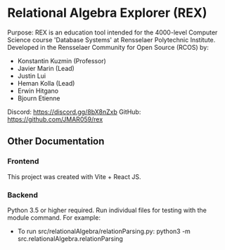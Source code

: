 # Relational Algebra Explorer (REX)

Purpose: REX is an education tool intended for the 4000-level Computer Science course 'Database Systems' at Rensselaer Polytechnic Institute. 
Developed in the Rensselaer Community for Open Source (RCOS) by:
- Konstantin Kuzmin (Professor)
- Javier Marin (Lead)
- Justin Lui
- Heman Kolla (Lead)
- Erwin Hitgano
- Bjourn Etienne

Discord: https://discord.gg/8bX8nZxb
GitHub: https://github.com/JMAR059/rex

## Other Documentation

### Frontend

This project was created with Vite + React JS.

### Backend
Python 3.5 or higher required. Run individual files for testing with the module command. For example:
- To run src/relationalAlgebra/relationParsing.py: python3 -m src.relationalAlgebra.relationParsing